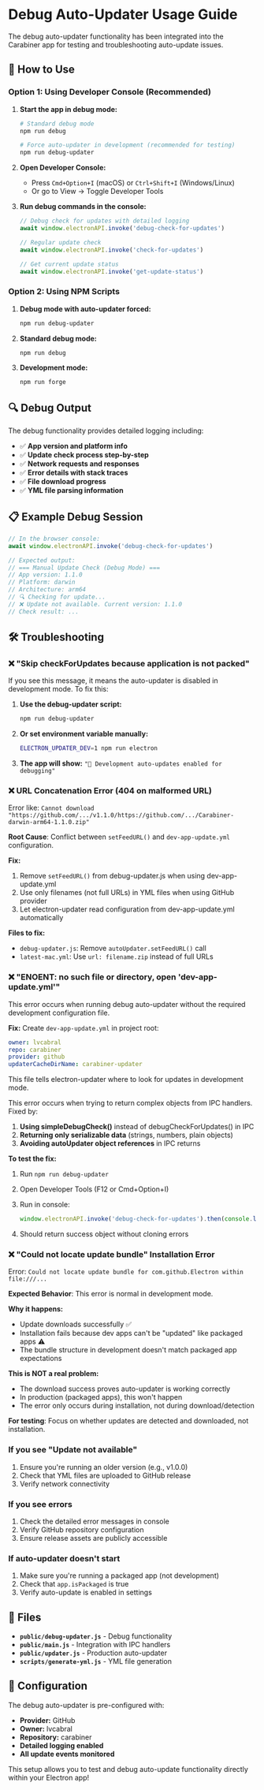 # Debug Auto-Updater Usage Guide

The debug auto-updater functionality has been integrated into the Carabiner app for testing and troubleshooting auto-update issues.

## 🚀 How to Use

### Option 1: Using Developer Console (Recommended)

1. **Start the app in debug mode:**
   ```bash
   # Standard debug mode
   npm run debug

   # Force auto-updater in development (recommended for testing)
   npm run debug-updater
   ```

2. **Open Developer Console:**
   - Press `Cmd+Option+I` (macOS) or `Ctrl+Shift+I` (Windows/Linux)
   - Or go to View → Toggle Developer Tools

3. **Run debug commands in the console:**
   ```javascript
   // Debug check for updates with detailed logging
   await window.electronAPI.invoke('debug-check-for-updates')

   // Regular update check
   await window.electronAPI.invoke('check-for-updates')

   // Get current update status
   await window.electronAPI.invoke('get-update-status')
   ```

### Option 2: Using NPM Scripts

1. **Debug mode with auto-updater forced:**
   ```bash
   npm run debug-updater
   ```

2. **Standard debug mode:**
   ```bash
   npm run debug
   ```

3. **Development mode:**
   ```bash
   npm run forge
   ```

## 🔍 Debug Output

The debug functionality provides detailed logging including:

- ✅ **App version and platform info**
- ✅ **Update check process step-by-step**
- ✅ **Network requests and responses** 
- ✅ **Error details with stack traces**
- ✅ **File download progress**
- ✅ **YML file parsing information**

## 📋 Example Debug Session

```javascript
// In the browser console:
await window.electronAPI.invoke('debug-check-for-updates')

// Expected output:
// === Manual Update Check (Debug Mode) ===
// App version: 1.1.0
// Platform: darwin
// Architecture: arm64
// 🔍 Checking for update...
// ❌ Update not available. Current version: 1.1.0
// Check result: ...
```

## 🛠️ Troubleshooting

### ❌ **"Skip checkForUpdates because application is not packed"**

If you see this message, it means the auto-updater is disabled in development mode. To fix this:

1. **Use the debug-updater script:**
   ```bash
   npm run debug-updater
   ```

2. **Or set environment variable manually:**
   ```bash
   ELECTRON_UPDATER_DEV=1 npm run electron
   ```

3. **The app will show:** `"🔧 Development auto-updates enabled for debugging"`

### ❌ **URL Concatenation Error (404 on malformed URL)**

Error like: `Cannot download "https://github.com/.../v1.1.0/https://github.com/.../Carabiner-darwin-arm64-1.1.0.zip"`

**Root Cause**: Conflict between `setFeedURL()` and `dev-app-update.yml` configuration.

**Fix:** 
1. Remove `setFeedURL()` from debug-updater.js when using dev-app-update.yml
2. Use only filenames (not full URLs) in YML files when using GitHub provider
3. Let electron-updater read configuration from dev-app-update.yml automatically

**Files to fix:**
- `debug-updater.js`: Remove `autoUpdater.setFeedURL()` call
- `latest-mac.yml`: Use `url: filename.zip` instead of full URLs

### ❌ **"ENOENT: no such file or directory, open 'dev-app-update.yml'"**

This error occurs when running debug auto-updater without the required development configuration file.

**Fix:** Create `dev-app-update.yml` in project root:
```yaml
owner: lvcabral
repo: carabiner
provider: github
updaterCacheDirName: carabiner-updater
```

This file tells electron-updater where to look for updates in development mode.

This error occurs when trying to return complex objects from IPC handlers. Fixed by:

1. **Using simpleDebugCheck()** instead of debugCheckForUpdates() in IPC
2. **Returning only serializable data** (strings, numbers, plain objects)
3. **Avoiding autoUpdater object references** in IPC returns

**To test the fix:**

1. Run `npm run debug-updater`
2. Open Developer Tools (F12 or Cmd+Option+I)
3. Run in console:

   ```javascript
   window.electronAPI.invoke('debug-check-for-updates').then(console.log)
   ```

4. Should return success object without cloning errors

### ❌ **"Could not locate update bundle" Installation Error**

Error: `Could not locate update bundle for com.github.Electron within file:///...`

**Expected Behavior**: This error is normal in development mode.

**Why it happens:**
- Update downloads successfully ✅
- Installation fails because dev apps can't be "updated" like packaged apps ⚠️
- The bundle structure in development doesn't match packaged app expectations

**This is NOT a real problem:**
- The download success proves auto-updater is working correctly
- In production (packaged apps), this won't happen
- The error only occurs during installation, not during download/detection

**For testing**: Focus on whether updates are detected and downloaded, not installation.

### If you see "Update not available"

1. Ensure you're running an older version (e.g., v1.0.0)
2. Check that YML files are uploaded to GitHub release
3. Verify network connectivity

### If you see errors

1. Check the detailed error messages in console
2. Verify GitHub repository configuration
3. Ensure release assets are publicly accessible

### If auto-updater doesn't start

1. Make sure you're running a packaged app (not development)
2. Check that `app.isPackaged` is true
3. Verify auto-update is enabled in settings

## 📁 Files

- **`public/debug-updater.js`** - Debug functionality
- **`public/main.js`** - Integration with IPC handlers
- **`public/updater.js`** - Production auto-updater
- **`scripts/generate-yml.js`** - YML file generation

## 🔧 Configuration

The debug auto-updater is pre-configured with:
- **Provider:** GitHub
- **Owner:** lvcabral  
- **Repository:** carabiner
- **Detailed logging enabled**
- **All update events monitored**

This setup allows you to test and debug auto-update functionality directly within your Electron app!
